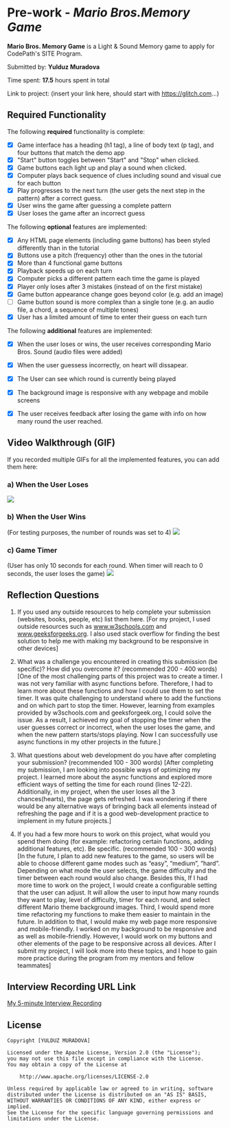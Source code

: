 # Pre-work - *Mario Bros.Memory Game*

**Mario Bros. Memory Game** is a Light & Sound Memory game to apply for CodePath's SITE Program. 

Submitted by: **Yulduz Muradova**

Time spent: **17.5** hours spent in total

Link to project: (insert your link here, should start with https://glitch.com...)

## Required Functionality

The following **required** functionality is complete:

* [x] Game interface has a heading (h1 tag), a line of body text (p tag), and four buttons that match the demo app
* [x] "Start" button toggles between "Start" and "Stop" when clicked. 
* [x] Game buttons each light up and play a sound when clicked. 
* [x] Computer plays back sequence of clues including sound and visual cue for each button
* [x] Play progresses to the next turn (the user gets the next step in the pattern) after a correct guess. 
* [x] User wins the game after guessing a complete pattern
* [x] User loses the game after an incorrect guess

The following **optional** features are implemented:

* [x] Any HTML page elements (including game buttons) has been styled differently than in the tutorial
* [x] Buttons use a pitch (frequency) other than the ones in the tutorial
* [x] More than 4 functional game buttons
* [x] Playback speeds up on each turn
* [x] Computer picks a different pattern each time the game is played
* [x] Player only loses after 3 mistakes (instead of on the first mistake)
* [x] Game button appearance change goes beyond color (e.g. add an image)
* [ ] Game button sound is more complex than a single tone (e.g. an audio file, a chord, a sequence of multiple tones)
* [x] User has a limited amount of time to enter their guess on each turn

The following **additional** features are implemented:

- [x] When the user loses or wins, the user receives corresponding Mario Bros. Sound (audio files were added) 
- [x] When the user guessess incorrectly, on heart will dissapear.
- [x] The User can see  which round is currently being played
- [x] The background image is responsive with any webpage and mobile screens
- [x] The user receives feedback after losing the game with info on how many round the user reached. 


## Video Walkthrough (GIF)

If you recorded multiple GIFs for all the implemented features, you can add them here:
### a) When the User Loses
![](https://imgur.com/EmOdLd3.gif)

### b) When the User Wins 
(For testing purposes, the number of rounds was set to 4)
![](https://imgur.com/RZXJ7ZK.gif)

### c) Game Timer
(User has only 10 seconds for each round. When timer will reach to 0 seconds, the user loses the game)
![](https://imgur.com/m9c8pZF.gif)


## Reflection Questions
1. If you used any outside resources to help complete your submission (websites, books, people, etc) list them here. 
[For my project, I used outside resources such as www.w3schools.com and www.geeksforgeeks.org. I also used stack overflow for finding the best solution to help me with making my background to be responsive in other devices]

2. What was a challenge you encountered in creating this submission (be specific)? How did you overcome it? (recommended 200 - 400 words) 
[One of the most challenging parts of  this project was to create a timer. I was not very familiar with async functions before. Therefore, I had to learn more about these functions and how I could use them to set the timer. It was quite challenging to understand where to add the functions and on which part to stop the timer. However, learning from examples provided by w3schools.com and geeksforgeek.org, I could solve the issue. As a result, I achieved my goal of stopping the timer when the user guesses correct or incorrect, when the user loses the game, and when the new pattern starts/stops playing. Now I can successfully use async functions in my other projects in the future.]

3. What questions about web development do you have after completing your submission? (recommended 100 - 300 words) 
[After completing my submission, I am looking into possible ways of optimizing my project. I learned more about the async functions and explored more efficient ways of setting the time for each round (lines 12-22). Additionally, in my project, when the user loses all the 3 chances(hearts), the page gets refreshed. I was wondering if there would be any alternative ways of bringing back all elements instead of refreshing the page and if it is a good web-development practice to implement in my future projects.]

4. If you had a few more hours to work on this project, what would you spend them doing (for example: refactoring certain functions, adding additional features, etc). Be specific. (recommended 100 - 300 words) 
[In the future, I plan to add new features to the game, so users will be able to choose different game modes such as “easy”, “medium”, “hard”. Depending on what mode the user selects, the game difficulty and the timer between each round would also change. Besides this, If I had more time to work on the project, I would create a configurable setting that the user can adjust. It will allow the user to input how many rounds they want to play, level of difficulty, timer for each round, and select different Mario theme background images. Third, I would spend more time refactoring my functions to make them easier to maintain in the future. In addition to that, I would make my web page more responsive and mobile-friendly. I worked on my background to be responsive and as well as mobile-friendly. However, I would work on my buttons and other elements of the page to be responsive across all devices. After I submit my project, I will look more into these topics, and I hope to gain more practice during the program from my mentors and fellow teammates]



## Interview Recording URL Link

[My 5-minute Interview Recording](https://youtu.be/z24_tPAs0cQ)


## License

    Copyright [YULDUZ MURADOVA]

    Licensed under the Apache License, Version 2.0 (the "License");
    you may not use this file except in compliance with the License.
    You may obtain a copy of the License at

        http://www.apache.org/licenses/LICENSE-2.0

    Unless required by applicable law or agreed to in writing, software
    distributed under the License is distributed on an "AS IS" BASIS,
    WITHOUT WARRANTIES OR CONDITIONS OF ANY KIND, either express or implied.
    See the License for the specific language governing permissions and
    limitations under the License.
